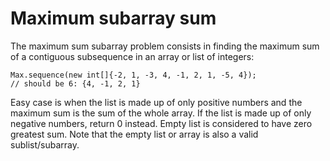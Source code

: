 # Maximum subarray sum
The maximum sum subarray problem consists in finding the maximum sum of a contiguous subsequence in an array or list of integers:
```
Max.sequence(new int[]{-2, 1, -3, 4, -1, 2, 1, -5, 4});
// should be 6: {4, -1, 2, 1}
```
Easy case is when the list is made up of only positive numbers and the maximum sum is the sum of the whole array. If the list is made up of only negative numbers, return 0 instead.
Empty list is considered to have zero greatest sum. Note that the empty list or array is also a valid sublist/subarray.
